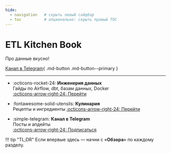 ```yaml
---
hide:
  - navigation   # скрыть левый сайдбар
  - toc          # опционально: скрыть правый TOC
---
```


# ETL Kitchen Book

Про данные вкусно! 


[Канал в Telegram](https://t.me/etl_kitchen){ .md-button .md-button--primary }

---
<div class="grid cards" markdown>

-   :octicons-rocket-24: **Инженерия данных**  
    Гайды по Airflow, dbt, базам данных, Docker  
    [:octicons-arrow-right-24: Перейти](data/)

-   :fontawesome-solid-utensils: **Кулинария**  
    Рецепты и ингредиенты 
    [:octicons-arrow-right-24: Перейти](cooking/)

-   :simple-telegram: **Канал в Telegram**  
    Посты и апдейты  
    [:octicons-arrow-right-24: Подписаться](https://t.me/etl_kitchen)

</div>


!!! tip "TL;DR"
    Если впервые здесь — начни с «**Обзора**» по каждому разделу.
